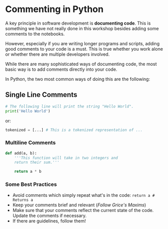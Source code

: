 # Commenting in Python

A key principle in software development is **documenting code**. This is something we have not really done in this workshop besides adding some comments to the notebooks.

However, especially if you are writing longer programs and scripts, adding good comments to your code is a must. This is true whether you work alone or whether there are multiple developers involved.

While there are many sophisticated ways of documenting code, the most basic way is to add comments directly into your code.

In Python, the two most common ways of doing this are the following:

## Single Line Comments

```python
# The following line will print the string "Hello World".
print('Hello World')
```

or:

```python
tokenized = [...] # This is a tokenized representation of ...
```

### Multiline Comments

```python
def add(a, b):
    '''This function will take in two integers and
    return their sum.'''

    return a * b
```

### Some Best Practices

* Avoid comments which simply repeat what's in the code: `return a # Returns a`
* Keep your comments brief and relevant (*Follow Grice's Maxims*)
* Make sure that your comments reflect the current state of the code. Update the comments if necessary.
* If there are guidelines, follow them!

